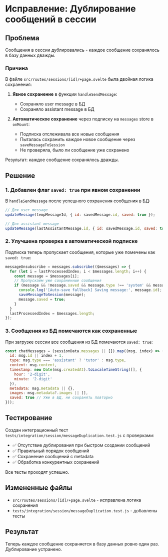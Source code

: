 # Исправление: Дублирование сообщений в сессии

## Проблема

Сообщения в сессии дублировались - каждое сообщение сохранялось в базу данных дважды.

### Причина

В файле `src/routes/sessions/[id]/+page.svelte` была двойная логика сохранения:

1. **Явное сохранение** в функции `handleSendMessage`:
   - Сохраняло user message в БД
   - Сохраняло assistant message в БД

2. **Автоматическое сохранение** через подписку на `messages` store в `onMount`:
   - Подписка отслеживала все новые сообщения
   - Пыталась сохранить каждое новое сообщение через `saveMessageToSession`
   - Не проверяла, было ли сообщение уже сохранено

Результат: каждое сообщение сохранялось дважды.

## Решение

### 1. Добавлен флаг `saved: true` при явном сохранении

В `handleSendMessage` после успешного сохранения сообщения в БД:

```javascript
// Для user message
updateMessage(tempMessageId, { id: savedMessage.id, saved: true });

// Для assistant message
updateMessage(lastAssistantMessage.id, { id: savedMessage.id, saved: true });
```

### 2. Улучшена проверка в автоматической подписке

Подписка теперь пропускает сообщения, которые уже помечены как `saved: true`:

```javascript
messageUnsubscribe = messages.subscribe(($messages) => {
  for (let i = lastProcessedIndex; i < $messages.length; i++) {
    const message = $messages[i];
    // Пропускаем уже сохраненные сообщения
    if (message && !message.saved && message.type !== 'system' && message.content) {
      console.log('[Auto-save fallback] Saving message:', message.id);
      saveMessageToSession(message);
      message.saved = true;
    }
  }
  lastProcessedIndex = $messages.length;
});
```

### 3. Сообщения из БД помечаются как сохраненные

При загрузке сессии все сообщения из БД помечаются `saved: true`:

```javascript
const chatMessages = (sessionData.messages || []).map((msg, index) => ({
  id: msg.id || index + 1,
  type: msg.type === 'assistant' ? 'tutor' : msg.type,
  content: msg.content,
  timestamp: new Date(msg.createdAt).toLocaleTimeString([], {
    hour: '2-digit',
    minute: '2-digit'
  }),
  metadata: msg.metadata || {},
  images: msg.metadata?.images || [],
  saved: true // Уже в БД, не сохранять повторно
}));
```

## Тестирование

Создан интеграционный тест `tests/integration/session/messageDuplication.test.js` с проверками:

- ✅ Отсутствие дублирования при быстром создании сообщений
- ✅ Правильный порядок сообщений
- ✅ Сохранение сообщений с metadata
- ✅ Обработка конкурентных сохранений

Все тесты проходят успешно.

## Измененные файлы

- `src/routes/sessions/[id]/+page.svelte` - исправлена логика сохранения
- `tests/integration/session/messageDuplication.test.js` - добавлены тесты

## Результат

Теперь каждое сообщение сохраняется в базу данных ровно один раз. Дублирование устранено.
